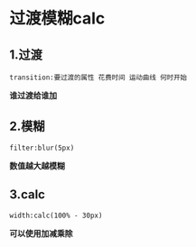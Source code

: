 # 过渡模糊calc
## 1.过渡
```
transition:要过渡的属性 花费时间 运动曲线 何时开始
```
**谁过渡给谁加**
## 2.模糊
```
filter:blur(5px)
```
**数值越大越模糊**
## 3.calc
```
width:calc(100% - 30px)
```
**可以使用加减乘除**